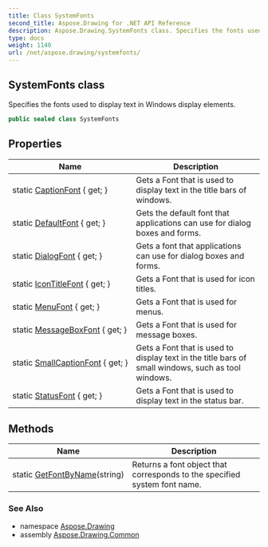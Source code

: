 ```yaml
---
title: Class SystemFonts
second_title: Aspose.Drawing for .NET API Reference
description: Aspose.Drawing.SystemFonts class. Specifies the fonts used to display text in Windows display elements
type: docs
weight: 1140
url: /net/aspose.drawing/systemfonts/
---
```

## SystemFonts class

Specifies the fonts used to display text in Windows display elements.

```csharp
public sealed class SystemFonts
```

## Properties

| Name | Description |
| --- | --- |
| static [CaptionFont](../../aspose.drawing/systemfonts/captionfont/) { get; } | Gets a Font that is used to display text in the title bars of windows. |
| static [DefaultFont](../../aspose.drawing/systemfonts/defaultfont/) { get; } | Gets the default font that applications can use for dialog boxes and forms. |
| static [DialogFont](../../aspose.drawing/systemfonts/dialogfont/) { get; } | Gets a font that applications can use for dialog boxes and forms. |
| static [IconTitleFont](../../aspose.drawing/systemfonts/icontitlefont/) { get; } | Gets a Font that is used for icon titles. |
| static [MenuFont](../../aspose.drawing/systemfonts/menufont/) { get; } | Gets a Font that is used for menus. |
| static [MessageBoxFont](../../aspose.drawing/systemfonts/messageboxfont/) { get; } | Gets a Font that is used for message boxes. |
| static [SmallCaptionFont](../../aspose.drawing/systemfonts/smallcaptionfont/) { get; } | Gets a Font that is used to display text in the title bars of small windows, such as tool windows. |
| static [StatusFont](../../aspose.drawing/systemfonts/statusfont/) { get; } | Gets a Font that is used to display text in the status bar. |

## Methods

| Name | Description |
| --- | --- |
| static [GetFontByName](../../aspose.drawing/systemfonts/getfontbyname/)(string) | Returns a font object that corresponds to the specified system font name. |

### See Also

* namespace [Aspose.Drawing](../../aspose.drawing/)
* assembly [Aspose.Drawing.Common](../../)


